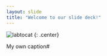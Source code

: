 ```yaml
---
layout: slide
title: "Welcome to our slide deck!"
---
```


![labtocat](https://octodex.github.com/images/labtocat.png)
{: .center}

My own caption#
